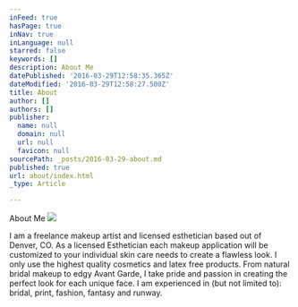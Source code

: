 ```yaml
---
inFeed: true
hasPage: true
inNav: true
inLanguage: null
starred: false
keywords: []
description: About Me
datePublished: '2016-03-29T12:58:35.365Z'
dateModified: '2016-03-29T12:58:27.500Z'
title: About
author: []
authors: []
publisher:
  name: null
  domain: null
  url: null
  favicon: null
sourcePath: _posts/2016-03-29-about.md
published: true
url: about/index.html
_type: Article

---
```

About Me
![](https://the-grid-user-content.s3-us-west-2.amazonaws.com/b22eddde-b49c-419e-bb9c-58c091724aa3.jpg)

I am a freelance makeup artist and licensed esthetician based out of Denver, CO. As a licensed Esthetician each makeup application will be customized to your individual skin care needs to create a flawless look. I only use the highest quality cosmetics and latex free products. From natural bridal makeup to edgy Avant Garde, I take pride and passion in creating the perfect look for each unique face. I am experienced in (but not limited to): bridal, print, fashion, fantasy and runway.